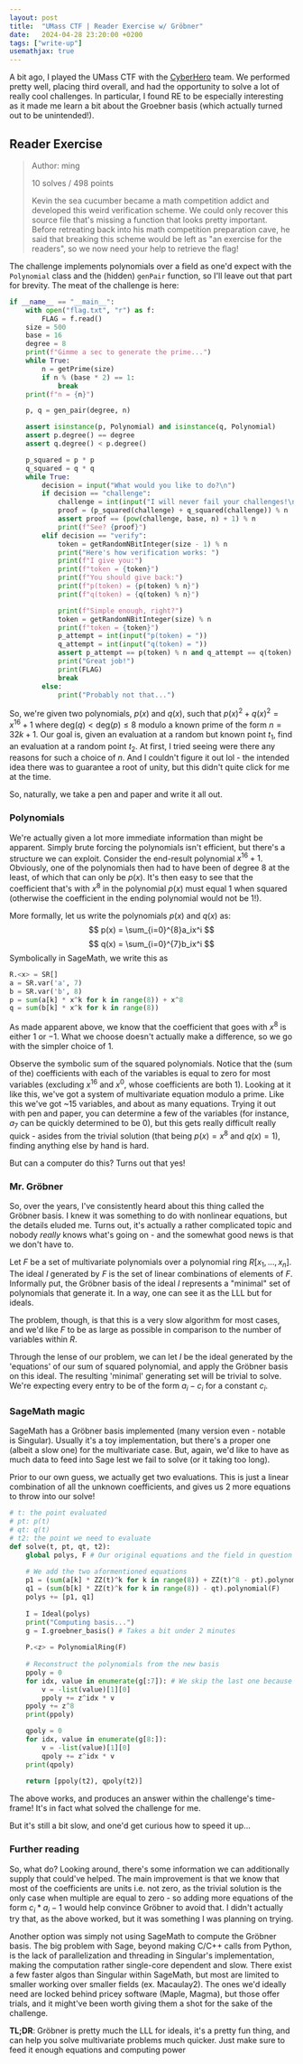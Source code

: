 ```yaml
---
layout: post
title:  "UMass CTF | Reader Exercise w/ Gröbner"
date:   2024-04-28 23:20:00 +0200
tags: ["write-up"]
usemathjax: true
---
```


A bit ago, I played the UMass CTF with the [CyberHero](https://ctftime.org/team/130070) team. We performed pretty well, placing third overall, and had the opportunity to solve a lot of really cool challenges. In particular, I found RE to be especially interesting as it made me learn a bit about the Groebner basis (which actually turned out to be unintended!).

## Reader Exercise
>Author: ming
>
>10 solves / 498 points
>
>Kevin the sea cucumber became a math competition addict and developed this weird verification scheme. We could only recover this source file that's missing a function that looks pretty important. Before retreating back into his math competition preparation cave, he said that breaking this scheme would be left as "an exercise for the readers", so we now need your help to retrieve the flag!

The challenge implements polynomials over a field as one'd expect with the `Polynomial` class and the (hidden) `genPair` function, so I'll leave out that part for brevity. The meat of the challenge is here:
```python
if __name__ == "__main__":
    with open("flag.txt", "r") as f:
        FLAG = f.read()
    size = 500
    base = 16
    degree = 8
    print(f"Gimme a sec to generate the prime...")
    while True:
        n = getPrime(size)
        if n % (base * 2) == 1:
            break
    print(f"n = {n}")

    p, q = gen_pair(degree, n)

    assert isinstance(p, Polynomial) and isinstance(q, Polynomial)
    assert p.degree() == degree
    assert q.degree() < p.degree()

    p_squared = p * p
    q_squared = q * q
    while True:
        decision = input("What would you like to do?\n")
        if decision == "challenge":
            challenge = int(input("I will never fail your challenges!\n"))
            proof = (p_squared(challenge) + q_squared(challenge)) % n
            assert proof == (pow(challenge, base, n) + 1) % n
            print(f"See? {proof}")
        elif decision == "verify":
            token = getRandomNBitInteger(size - 1) % n
            print("Here's how verification works: ")
            print(f"I give you:")
            print(f"token = {token}")
            print(f"You should give back:")
            print(f"p(token) = {p(token) % n}")
            print(f"q(token) = {q(token) % n}")

            print(f"Simple enough, right?")
            token = getRandomNBitInteger(size) % n
            print(f"token = {token}")
            p_attempt = int(input("p(token) = "))
            q_attempt = int(input("q(token) = "))
            assert p_attempt == p(token) % n and q_attempt == q(token) % n
            print("Great job!")
            print(FLAG)
            break
        else:
            print("Probably not that...")

```

So, we're given two polynomials, $p(x)$ and $q(x)$, such that $p(x)^2 + q(x)^2 = x^{16} + 1$  where $\text{deg}(q) < \text{deg}(p) \leq 8$ modulo a known prime of the form $n = 32k + 1$. Our goal is, given an evaluation at a random but known point $t_1$, find an evaluation at a random point $t_2$. At first, I tried seeing were there any reasons for such a choice of $n$. And I couldn't figure it out lol - the intended idea there was to guarantee a root of unity, but this didn't quite click for me at the time.

So, naturally, we take a pen and paper and write it all out.

### Polynomials

We're actually given a lot more immediate information than might be apparent. Simply brute forcing the polynomials isn't efficient, but there's a structure we can exploit. Consider the end-result polynomial $x^{16}+1$. Obviously, one of the polynomials then had to have been of degree 8 at the least, of which that can only be $p(x)$. It's then easy to see that the coefficient that's with $x^8$ in the polynomial $p(x)$ must equal $1$ when squared (otherwise the coefficient in the ending polynomial would not be $1$!).

More formally, let us write the polynomials $p(x)$ and $q(x)$ as:
$$
p(x) = \sum_{i=0}^{8}a_ix^i
$$
$$
q(x) = \sum_{i=0}^{7}b_ix^i
$$
Symbolically in SageMath, we write this as
```python
R.<x> = SR[]
a = SR.var('a', 7)
b = SR.var('b', 8)
p = sum(a[k] * x^k for k in range(8)) + x^8
q = sum(b[k] * x^k for k in range(8))
```
As made apparent above, we know that the coefficient that goes with $x^8$ is either $1$ or $-1$. What we choose doesn't actually make a difference, so we go with the simpler choice of $1$.

Observe the symbolic sum of the squared polynomials. Notice that the (sum of the) coefficients with each of the variables is equal to zero for most variables (excluding $x^{16}$ and $x^0$, whose coefficients are both $1$). Looking at it like this, we've got a system of multivariate equation modulo a prime. Like this we've got ~15 variables, and about as many equations. Trying it out with pen and paper, you can determine a few of the variables (for instance, $a_7$ can be quickly determined to be $0$), but this gets really difficult really quick - asides from the trivial solution (that being $p(x) = x^8$ and $q(x)=1$), finding anything else by hand is hard.

But can a computer do this? Turns out that yes!

### Mr. Gröbner

So, over the years, I've consistently heard about this thing called the Gröbner basis. I knew it was something to do with nonlinear equations, but the details eluded me. Turns out, it's actually a rather complicated topic and nobody *really* knows what's going on - and the somewhat good news is that we don't have to.

Let $F$ be a set of multivariate polynomials over a polynomial ring $R[x_1, \ldots, x_n]$. The ideal $I$ generated by $F$ is the set of linear combinations of elements of $F$. Informally put, the Gröbner basis of the ideal $I$ represents a "minimal" set of polynomials that generate it. In a way, one can see it as the LLL but for ideals.

The problem, though, is that this is a very slow algorithm for most cases, and we'd like $F$ to be as large as possible in comparison to the number of variables within $R$. 

Through the lense of our problem, we can let $I$ be the ideal generated by the 'equations' of our sum of squared polynomial, and apply the Gröbner basis on this ideal. The resulting 'minimal' generating set will be trivial to solve. We're expecting every entry to be of the form $a_i - c_i$ for a constant $c_i$.

### SageMath magic

SageMath has a Gröbner basis implemented (many version even - notable is Singular). Usually it's a toy implementation, but there's a proper one (albeit a slow one) for the multivariate case. But, again, we'd like to have as much data to feed into Sage lest we fail to solve (or it taking too long).

Prior to our own guess, we actually get two evaluations. This is just a linear combination of all the unknown coefficients, and gives us 2 more equations to throw into our solve!

```python
# t: the point evaluated
# pt: p(t)
# qt: q(t)
# t2: the point we need to evaluate
def solve(t, pt, qt, t2):
    global polys, F # Our original equations and the field in question
	
	# We add the two aformentioned equations
    p1 = (sum(a[k] * ZZ(t)^k for k in range(8)) + ZZ(t)^8 - pt).polynomial(F)
    q1 = (sum(b[k] * ZZ(t)^k for k in range(8)) - qt).polynomial(F)
    polys += [p1, q1]
    
    I = Ideal(polys)
    print("Computing basis...") 
    g = I.groebner_basis() # Takes a bit under 2 minutes
    
    P.<z> = PolynomialRing(F)
	
	# Reconstruct the polynomials from the new basis
	ppoly = 0 
    for idx, value in enumerate(g[:7]): # We skip the last one because it's zero
        v = -list(value)[1][0]
        ppoly += z^idx * v
    ppoly += z^8
    print(ppoly)

    qpoly = 0
    for idx, value in enumerate(g[8:]):
        v = -list(value)[1][0]
        qpoly += z^idx * v
    print(qpoly)
    
    return [ppoly(t2), qpoly(t2)]   
```
The above works, and produces an answer within the challenge's time-frame! It's in fact what solved the challenge for me.

But it's still a bit slow, and one'd get curious how to speed it up...
### Further reading

So, what do? Looking around, there's some information we can additionally supply that could've helped. The main improvement is that we know that most of the coefficients are units i.e. not zero, as the trivial solution is the only case when multiple are equal to zero - so adding more equations of the form $c_i * a_i - 1$ would help convince Gröbner to avoid that. I didn't actually try that, as the above worked, but it was something I was planning on trying.

Another option was simply not using SageMath to compute the Gröbner basis. The big problem with Sage, beyond making C/C++ calls from Python, is the lack of parallelization and threading in Singular's implementation, making the computation rather single-core dependent and slow. There exist a few faster algos than Singular within SageMath, but most are limited to smaller working over smaller fields (ex. Macaulay2). The ones we'd ideally need are locked behind pricey software (Maple, Magma), but those offer trials, and it might've been worth giving them a shot for the sake of the challenge.

**TL;DR**: Gröbner is pretty much the LLL for ideals, it's a pretty fun thing, and can help you solve multivariate problems much quicker. Just make sure to feed it enough equations and computing power

